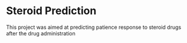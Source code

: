 # Steroid Prediction
This project was aimed at predicting patience response to steroid drugs after the drug administration
